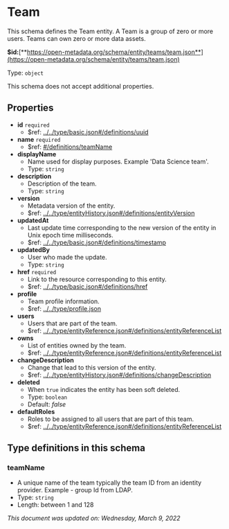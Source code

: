 # Team

This schema defines the Team entity. A Team is a group of zero or more users. Teams can own zero or more data assets.

**$id:**[**https://open-metadata.org/schema/entity/teams/team.json**](https://open-metadata.org/schema/entity/teams/team.json)

Type: `object`

This schema does not accept additional properties.

## Properties

* **id** `required`
  * $ref: [../../type/basic.json#/definitions/uuid](../types/basic.md#uuid)
* **name** `required`
  * $ref: [#/definitions/teamName](team.md#teamname)
* **displayName**
  * Name used for display purposes. Example 'Data Science team'.
  * Type: `string`
* **description**
  * Description of the team.
  * Type: `string`
* **version**
  * Metadata version of the entity.
  * $ref: [../../type/entityHistory.json#/definitions/entityVersion](../types/entityhistory.md#entityversion)
* **updatedAt**
  * Last update time corresponding to the new version of the entity in Unix epoch time milliseconds.
  * $ref: [../../type/basic.json#/definitions/timestamp](../types/basic.md#timestamp)
* **updatedBy**
  * User who made the update.
  * Type: `string`
* **href** `required`
  * Link to the resource corresponding to this entity.
  * $ref: [../../type/basic.json#/definitions/href](../types/basic.md#href)
* **profile**
  * Team profile information.
  * $ref: [../../type/profile.json](../types/profile.md)
* **users**
  * Users that are part of the team.
  * $ref: [../../type/entityReference.json#/definitions/entityReferenceList](../types/entityreference.md#entityreferencelist)
* **owns**
  * List of entities owned by the team.
  * $ref: [../../type/entityReference.json#/definitions/entityReferenceList](../types/entityreference.md#entityreferencelist)
* **changeDescription**
  * Change that lead to this version of the entity.
  * $ref: [../../type/entityHistory.json#/definitions/changeDescription](../types/entityhistory.md#changedescription)
* **deleted**
  * When `true` indicates the entity has been soft deleted.
  * Type: `boolean`
  * Default: _false_
* **defaultRoles**
  * Roles to be assigned to all users that are part of this team.
  * $ref: [../../type/entityReference.json#/definitions/entityReferenceList](../types/entityreference.md#entityreferencelist)

## Type definitions in this schema

### teamName

* A unique name of the team typically the team ID from an identity provider. Example - group Id from LDAP.
* Type: `string`
* Length: between 1 and 128

_This document was updated on: Wednesday, March 9, 2022_
